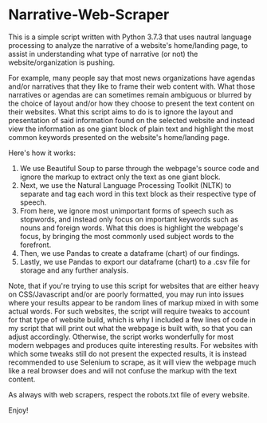 # Narrative-Web-Scraper
This is a simple script written with Python 3.7.3 that uses nautral language processing to analyze the narrative of a website's home/landing page, to assist in understanding what type of narrative (or not) the website/organization is pushing. 

For example, many people say that most news organizations have agendas and/or narratives that they like to frame their web content with. What those narratives or agendas are can sometimes remain ambiguous or blurred by the choice of layout and/or how they choose to present the text content on their websites. What this script aims to do is to ignore the layout and presentation of said information found on the selected website and instead view the information as one giant block of plain text and highlight the most common keywords presented on the website's home/landing page. 

Here's how it works:

1) We use Beautiful Soup to parse through the webpage's source code and ignore the markup to extract only the text as one giant block.
2) Next, we use the Natural Language Processing Toolkit (NLTK) to separate and tag each word in this text block as their respective type of speech.
3) From here, we ignore most unimportant forms of speech such as stopwords, and instead only focus on important keywords such as nouns and foreign words. What this does is highlight the webpage's focus, by bringing the most commonly used subject words to the forefront.
4) Then, we use Pandas to create a dataframe (chart) of our findings.
5) Lastly, we use Pandas to export our dataframe (chart) to a .csv file for storage and any further analysis. 

Note, that if you're trying to use this script for websites that are either heavy on CSS/Javascript and/or are poorly formatted, you may run into issues where your results appear to be random lines of markup mixed in with some actual words. For such websites, the script will require tweaks to account for that type of website build, which is why I included a few lines of code in my script that will print out what the webpage is built with, so that you can adjust accordingly. Otherwise, the script works wonderfully for most modern webpages and produces quite interesting results. For websites with which some tweaks still do not present the expected results, it is instead recommended to use Selenium to scrape, as it will view the webpage much like a real browser does and will not confuse the markup with the text content. 

As always with web scrapers, respect the robots.txt file of every website.

Enjoy!
